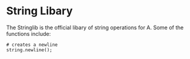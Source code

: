 # String Libary
The Stringlib is the official libary of string operations for A. Some of the functions include:

    # creates a newline
    string.newline();